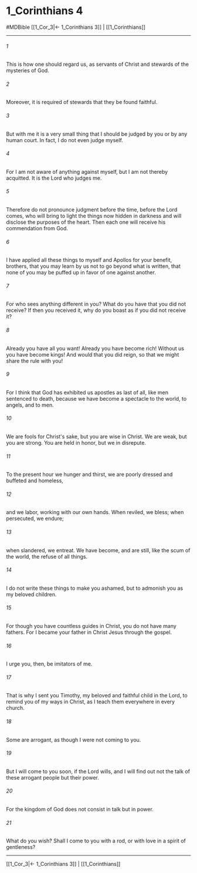 # 1_Corinthians 4
#MDBible
[[1_Cor_3|← 1_Corinthians 3]] | [[1_Corinthians]]

***

###### 1 
This is how one should regard us, as servants of Christ and stewards of the mysteries of God. 

###### 2 
Moreover, it is required of stewards that they be found faithful. 

###### 3 
But with me it is a very small thing that I should be judged by you or by any human court. In fact, I do not even judge myself. 

###### 4 
For I am not aware of anything against myself, but I am not thereby acquitted. It is the Lord who judges me. 

###### 5 
Therefore do not pronounce judgment before the time, before the Lord comes, who will bring to light the things now hidden in darkness and will disclose the purposes of the heart. Then each one will receive his commendation from God. 

###### 6 
I have applied all these things to myself and Apollos for your benefit, brothers, that you may learn by us not to go beyond what is written, that none of you may be puffed up in favor of one against another. 

###### 7 
For who sees anything different in you? What do you have that you did not receive? If then you received it, why do you boast as if you did not receive it? 

###### 8 
Already you have all you want! Already you have become rich! Without us you have become kings! And would that you did reign, so that we might share the rule with you! 

###### 9 
For I think that God has exhibited us apostles as last of all, like men sentenced to death, because we have become a spectacle to the world, to angels, and to men. 

###### 10 
We are fools for Christ's sake, but you are wise in Christ. We are weak, but you are strong. You are held in honor, but we in disrepute. 

###### 11 
To the present hour we hunger and thirst, we are poorly dressed and buffeted and homeless, 

###### 12 
and we labor, working with our own hands. When reviled, we bless; when persecuted, we endure; 

###### 13 
when slandered, we entreat. We have become, and are still, like the scum of the world, the refuse of all things. 

###### 14 
I do not write these things to make you ashamed, but to admonish you as my beloved children. 

###### 15 
For though you have countless guides in Christ, you do not have many fathers. For I became your father in Christ Jesus through the gospel. 

###### 16 
I urge you, then, be imitators of me. 

###### 17 
That is why I sent you Timothy, my beloved and faithful child in the Lord, to remind you of my ways in Christ, as I teach them everywhere in every church. 

###### 18 
Some are arrogant, as though I were not coming to you. 

###### 19 
But I will come to you soon, if the Lord wills, and I will find out not the talk of these arrogant people but their power. 

###### 20 
For the kingdom of God does not consist in talk but in power. 

###### 21 
What do you wish? Shall I come to you with a rod, or with love in a spirit of gentleness? 

***

[[1_Cor_3|← 1_Corinthians 3]] | [[1_Corinthians]]
